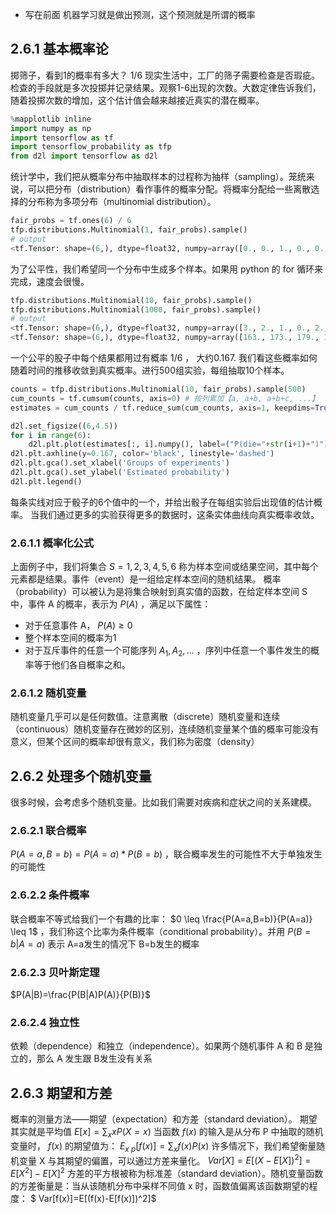 + 写在前面
机器学习就是做出预测，这个预测就是所谓的概率

## 2.6.1 基本概率论
掷筛子，看到1的概率有多大？ $1/6$ 
现实生活中，工厂的筛子需要检查是否瑕疵。检查的手段就是多次投掷并记录结果。观察1-6出现的次数。大数定律告诉我们，随着投掷次数的增加，这个估计值会越来越接近真实的潜在概率。
```python
%mapplotlib inline
import numpy as np
import tensorflow as tf
import tensorflow_probability as tfp
from d2l import tensorflow as d2l
```

统计学中，我们把从概率分布中抽取样本的过程称为抽样（sampling）。笼统来说，可以把分布（distribution）看作事件的概率分配。将概率分配给一些离散选择的分布称为多项分布（multinomial distribution）。
```python
fair_probs = tf.ones(6) / 6
tfp.distributions.Multinomial(1, fair_probs).sample()
# output
<tf.Tensor: shape=(6,), dtype=float32, numpy=array([0., 0., 1., 0., 0., 0.], dtype=float32)>
```
为了公平性，我们希望同一个分布中生成多个样本。如果用 python 的 for 循环来完成，速度会很慢。
```python
tfp.distributions.Multinomial(10, fair_probs).sample()
tfp.distributions.Multinomial(1000, fair_probs).sample()
# output
<tf.Tensor: shape=(6,), dtype=float32, numpy=array([3., 2., 1., 0., 2., 2.], dtype=float32)>
<tf.Tensor: shape=(6,), dtype=float32, numpy=array([163., 173., 179., 160., 170., 155.], dtype=float32)>
```
一个公平的股子中每个结果都用过有概率 $1/6$ ， 大约0.167.
我们看这些概率如何随着时间的推移收敛到真实概率。进行500组实验，每组抽取10个样本。
```python
counts = tfp.distributions.Multinomial(10, fair_probs).sample(500)
cum_counts = tf.cumsum(counts, axis=0) # 按列累加【a, a+b, a+b+c, ...】
estimates = cum_counts / tf.reduce_sum(cum_counts, axis=1, keepdims=True)

d2l.set_figsize((6,4.5))
for i in range(6):
    d2l.plt.plot(estimates[:, i].numpy(), label=("P(die="+str(i+1)+")"))
d2l.plt.axhline(y=0.167, color='black', linestyle='dashed')
d2l.plt.gca().set_xlabel('Groups of experiments')
d2l.plt.gca().set_ylabel('Estimated probability')
d2l.plt.legend()
```
每条实线对应于骰子的6个值中的一个，并给出骰子在每组实验后出现值的估计概率。 当我们通过更多的实验获得更多的数据时，这条实体曲线向真实概率收敛。

### 2.6.1.1 概率化公式
上面例子中，我们将集合 $S={1,2,3,4,5,6}$ 称为样本空间或结果空间，其中每个元素都是结果。事件（event）是一组给定样本空间的随机结果。
概率（probability）可以被认为是将集合映射到真实值的函数，在给定样本空间 S 中，事件 A 的概率，表示为 $P(A)$ ，满足以下属性：
+ 对于任意事件 A， $P(A) \geq 0$
+ 整个样本空间的概率为1
+ 对于互斥事件的任意一个可能序列 $A_1,A_2, ...$ ，序列中任意一个事件发生的概率等于他们各自概率之和。

### 2.6.1.2 随机变量
随机变量几乎可以是任何数值。注意离散（discrete）随机变量和连续（continuous）随机变量存在微妙的区别，连续随机变量某个值的概率可能没有意义，但某个区间的概率却很有意义，我们称为密度（density）

## 2.6.2 处理多个随机变量
很多时候，会考虑多个随机变量。比如我们需要对疾病和症状之间的关系建模。

### 2.6.2.1 联合概率
 $P(A=a, B=b) = P(A=a)*P(B=b)$ ，联合概率发生的可能性不大于单独发生的可能性

### 2.6.2.2 条件概率
联合概率不等式给我们一个有趣的比率： $0 \leq \frac{P(A=a,B=b)}{P(A=a)} \leq 1$ ，我们称这个比率为条件概率（conditional probability）。并用 $P(B=b|A=a)$ 表示 A=a发生的情况下 B=b发生的概率

### 2.6.2.3 贝叶斯定理
 $P(A|B)=\frac{P(B|A)P(A)}{P(B)}$

### 2.6.2.4 独立性
依赖（dependence）和独立（independence）。如果两个随机事件 A 和 B 是独立的，那么 A 发生跟 B发生没有关系

## 2.6.3 期望和方差
概率的测量方法——期望（expectation）和方差（standard deviation）。
期望其实就是平均值 $E[x]=\sum_x{xP(X=x)}$
当函数 $f(x)$ 的输入是从分布 P 中抽取的随机变量时， $f(x)$ 的期望值为： $E_{x~p}[f(x)]=\sum_x{f(x)P(x)}$
许多情况下，我们希望衡量随机变量 X 与其期望的偏置，可以通过方差来量化。
 $Var[X]=E[(X-E[X])^2]=E[X^2]-E[X]^2$
 方差的平方根被称为标准差（standard deviation）。随机变量函数的方差衡量是：当从该随机分布中采样不同值 x 时，函数值偏离该函数期望的程度： $ Var[f(x)]=E[(f(x)-E[f(x)])^2]$ 